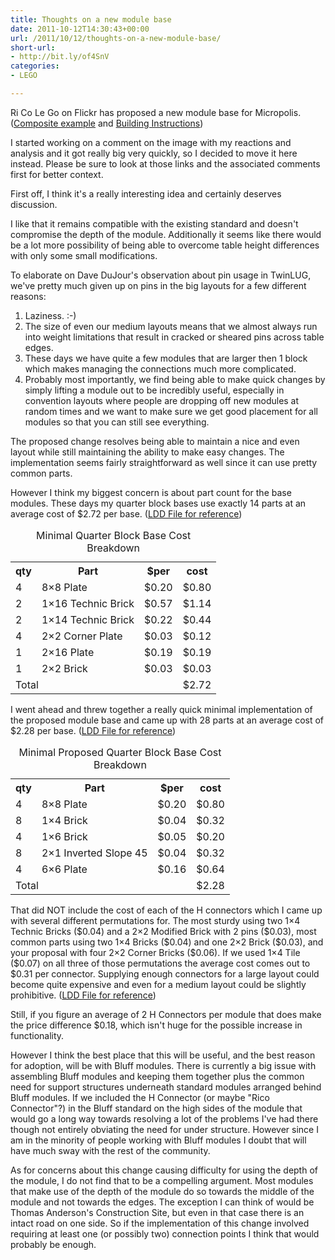 ```yaml
---
title: Thoughts on a new module base
date: 2011-10-12T14:30:43+00:00
url: /2011/10/12/thoughts-on-a-new-module-base/
short-url:
- http://bit.ly/of4SnV
categories:
- LEGO

---
```

Ri Co Le Go on Flickr has proposed a new module base for Micropolis. (<a href="http://www.flickr.com/photos/ricolego/6232026762" target="_blank">Composite example</a> and <a href="http://www.flickr.com/photos/ricolego/6231507513" target="_blank">Building Instructions</a>)

I started working on a comment on the image with my reactions and analysis and it got really big very quickly, so I decided to move it here instead. Please be sure to look at those links and the associated comments first for better context.

First off, I think it's a really interesting idea and certainly deserves discussion.

I like that it remains compatible with the existing standard and doesn't compromise the depth of the module. Additionally it seems like there would be a lot more possibility of being able to overcome table height differences with only some small modifications.

To elaborate on Dave DuJour's observation about pin usage in TwinLUG, we've pretty much given up on pins in the big layouts for a few different reasons:
<ol>
<li>
Laziness. :-)
</li>
<li>
The size of even our medium layouts means that we almost always run into weight limitations that result in cracked or sheared pins across table edges.
</li>
<li>
These days we have quite a few modules that are larger then 1 block which makes managing the connections much more complicated.
</li>
<li>
Probably most importantly, we find being able to make quick changes by simply lifting a module out to be incredibly useful, especially in convention layouts where people are dropping off new modules at random times and we want to make sure we get good placement for all modules so that you can still see everything.
</li>
</ol>
The proposed change resolves being able to maintain a nice and even layout while still maintaining the ability to make easy changes. The implementation seems fairly straightforward as well since it can use pretty common parts.

However I think my biggest concern is about part count for the base modules. These days my quarter block bases use exactly 14 parts at an average cost of $2.72 per base. (<a href="http://www.cavort.org/wp-content/uploads/2011/10/Micropolis_Module_Base_(Minimal).lxf">LDD File for reference</a>)
<table>
<caption>Minimal Quarter Block Base Cost Breakdown</caption> 

<tr>
<th>
qty
</th>

<th>
Part
</th>

<th>
$per
</th>

<th>
cost
</th>
</tr>

<tr>
<td>
4
</td>

<td>
8&#215;8 Plate
</td>

<td>
$0.20
</td>

<td>
$0.80
</td>
</tr>

<tr>
<td>
2
</td>

<td>
1&#215;16 Technic Brick
</td>

<td>
$0.57
</td>

<td>
$1.14
</td>
</tr>

<tr>
<td>
2
</td>

<td>
1&#215;14 Technic Brick
</td>

<td>
$0.22
</td>

<td>
$0.44
</td>
</tr>

<tr>
<td>
4
</td>

<td>
2&#215;2 Corner Plate
</td>

<td>
$0.03
</td>

<td>
$0.12
</td>
</tr>

<tr>
<td>
1
</td>

<td>
2&#215;16 Plate
</td>

<td>
$0.19
</td>

<td>
$0.19
</td>
</tr>

<tr>
<td>
1
</td>

<td>
2&#215;2 Brick
</td>

<td>
$0.03
</td>

<td>
$0.03
</td>
</tr>

<tr>
<td colspan=3>Total</td> 

<td>
$2.72
</td>
</tr>
</table>
I went ahead and threw together a really quick minimal implementation of the proposed module base and came up with 28 parts at an average cost of $2.28 per base. (<a href="http://www.cavort.org/wp-content/uploads/2011/10/Micropolis_Rico_Base_(Minimal).lxf">LDD File for reference</a>)
<table>
<caption>Minimal Proposed Quarter Block Base Cost Breakdown</caption> 

<tr>
<th>
qty
</th>

<th>
Part
</th>

<th>
$per
</th>

<th>
cost
</th>
</tr>

<tr>
<td>
4
</td>

<td>
8&#215;8 Plate
</td>

<td>
$0.20
</td>

<td>
$0.80
</td>
</tr>

<tr>
<td>
8
</td>

<td>
1&#215;4 Brick
</td>

<td>
$0.04
</td>

<td>
$0.32
</td>
</tr>

<tr>
<td>
4
</td>

<td>
1&#215;6 Brick
</td>

<td>
$0.05
</td>

<td>
$0.20
</td>
</tr>

<tr>
<td>
8
</td>

<td>
2&#215;1 Inverted Slope 45
</td>

<td>
$0.04
</td>

<td>
$0.32
</td>
</tr>

<tr>
<td>
4
</td>

<td>
6&#215;6 Plate
</td>

<td>
$0.16
</td>

<td>
$0.64
</td>
</tr>

<tr>
<td colspan=3>Total</td> 

<td>
$2.28
</td>
</tr>
</table>
That did NOT include the cost of each of the H connectors which I came up with several different permutations for. The most sturdy using two 1&#215;4 Technic Bricks ($0.04) and a 2&#215;2 Modified Brick with 2 pins ($0.03), most common parts using two 1&#215;4 Bricks ($0.04) and one 2&#215;2 Brick ($0.03), and your proposal with four 2&#215;2 Corner Bricks ($0.06). If we used 1&#215;4 Tile ($0.07) on all three of those permutations the average cost comes out to $0.31 per connector. Supplying enough connectors for a large layout could become quite expensive and even for a medium layout could be slightly prohibitive. (<a href="http://www.cavort.org/wp-content/uploads/2011/10/Micropolis_Rico_Connector.lxf">LDD File for reference</a>)

Still, if you figure an average of 2 H Connectors per module that does make the price difference $0.18, which isn't huge for the possible increase in functionality.

However I think the best place that this will be useful, and the best reason for adoption, will be with Bluff modules. There is currently a big issue with assembling Bluff modules and keeping them together plus the common need for support structures underneath standard modules arranged behind Bluff modules. If we included the H Connector (or maybe "Rico Connector"?) in the Bluff standard on the high sides of the module that would go a long way towards resolving a lot of the problems I've had there though not entirely obviating the need for under structure. However since I am in the minority of people working with Bluff modules I doubt that will have much sway with the rest of the community.

As for concerns about this change causing difficulty for using the depth of the module, I do not find that to be a compelling argument. Most modules that make use of the depth of the module do so towards the middle of the module and not towards the edges. The exception I can think of would be Thomas Anderson's Construction Site, but even in that case there is an intact road on one side. So if the implementation of this change involved requiring at least one (or possibly two) connection points I think that would probably be enough.